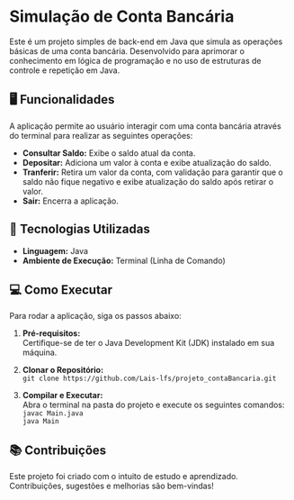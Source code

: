# Simulação de Conta Bancária
Este é um projeto simples de back-end em Java que simula as operações básicas de uma conta bancária. Desenvolvido para aprimorar o conhecimento em lógica de programação e no uso de estruturas de controle e repetição em Java.

## 🖥️ Funcionalidades
A aplicação permite ao usuário interagir com uma conta bancária através do terminal para realizar as seguintes operações:

- **Consultar Saldo:** Exibe o saldo atual da conta.
- **Depositar:** Adiciona um valor à conta e exibe atualização do saldo.
- **Tranferir:** Retira um valor da conta, com validação para garantir que o saldo não fique negativo e exibe atualização do saldo após retirar o valor.
- **Sair:** Encerra a aplicação.

## 🚀 Tecnologias Utilizadas
- **Linguagem:** Java
- **Ambiente de Execução:** Terminal (Linha de Comando)

## 💻 Como Executar
Para rodar a aplicação, siga os passos abaixo:

1. **Pré-requisitos:** <br> Certifique-se de ter o Java Development Kit (JDK) instalado em sua máquina.

2. **Clonar o Repositório:**<br>
`git clone https://github.com/Lais-lfs/projeto_contaBancaria.git`

3. **Compilar e Executar:** <br>
Abra o terminal na pasta do projeto e execute os seguintes comandos: <br>
`javac Main.java` <br>
`java Main`

## 📚 Contribuições
Este projeto foi criado com o intuito de estudo e aprendizado. Contribuições, sugestões e melhorias são bem-vindas!
